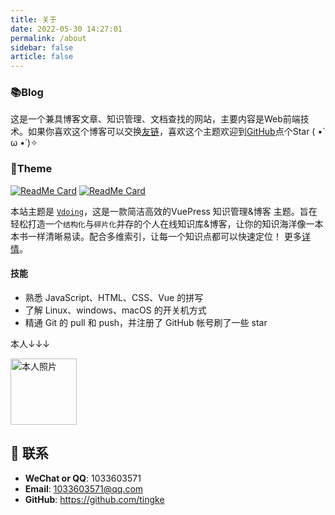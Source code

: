 ```yaml
---
title: 关于
date: 2022-05-30 14:27:01
permalink: /about
sidebar: false
article: false
---
```


### 📚Blog
这是一个兼具博客文章、知识管理、文档查找的网站，主要内容是Web前端技术。如果你喜欢这个博客可以交换[友链](/friends/)，喜欢这个主题欢迎到[GitHub](https://github.com/xugaoyi/vuepress-theme-vdoing)点个Star ( •̀ ω •́ )✧


### 🎨Theme

[<img src="https://github-readme-stats.vercel.app/api/pin/?username=xugaoyi&amp;repo=vuepress-theme-vdoing" alt="ReadMe Card" class="no-zoom">](https://github.com/xugaoyi/vuepress-theme-vdoing)
[<img src="https://github-readme-stats.vercel.app/api/pin/?username=xugaoyi&amp;repo=vuepress-theme-vdoing-doc" alt="ReadMe Card" class="no-zoom">](https://doc.xugaoyi.com/)

本站主题是 [`Vdoing`](https://github.com/xugaoyi/vuepress-theme-vdoing)，这是一款简洁高效的VuePress 知识管理&博客 主题。旨在轻松打造一个`结构化`与`碎片化`并存的个人在线知识库&博客，让你的知识海洋像一本本书一样清晰易读。配合多维索引，让每一个知识点都可以快速定位！ 更多[详情](https://github.com/xugaoyi/vuepress-theme-vdoing)。



#### 技能
* 熟悉 JavaScript、HTML、CSS、Vue 的拼写
* 了解 Linux、windows、macOS 的开关机方式
* 精通 Git 的 pull 和 push，并注册了 GitHub 帐号刷了一些 star

本人↓↓↓

<img src='https://portrait.gitee.com/uploads/avatars/user/287/861924_tingke_1578934155.png!avatar200' alt='本人照片' style="width:106px;">


## :email: 联系

- **WeChat or QQ**: <a :href="qqUrl" class='qq'>1033603571</a>
- **Email**:  <a href="mailto:1033603571@qq.com">1033603571@qq.com</a>
- **GitHub**: <https://github.com/tingke>





<script>
  export default {
    data(){
      return {
        qqUrl: 'tencent://message/?uin=1033603571&Site=&Menu=yes'
      }
    },
    mounted(){
      const flag =  navigator.userAgent.match(/(phone|pad|pod|iPhone|iPod|ios|iPad|Android|Mobile|BlackBerry|IEMobile|MQQBrowser|JUC|Fennec|wOSBrowser|BrowserNG|WebOS|Symbian|Windows Phone)/i);
      if(flag){
        this.qqUrl = 'mqqwpa://im/chat?chat_type=wpa&uin=1033603571&version=1&src_type=web&web_src=oicqzone.com'
      }
    }
  }
</script>
